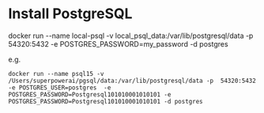 
# Install PostgreSQL

docker run --name local-psql -v local_psql_data:/var/lib/postgresql/data -p 54320:5432 -e POSTGRES_PASSWORD=my_password -d postgres

e.g.

```
docker run --name psql15 -v /Users/superpowerai/pgsql/data:/var/lib/postgresql/data -p  54320:5432 -e POSTGRES_USER=postgres  -e POSTGRES_PASSWORD=Postgresql101010001010101 -e POSTGRES_PASSWORD=Postgresql101010001010101 -d postgres

```